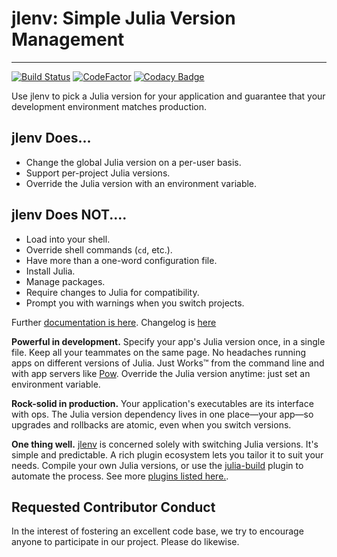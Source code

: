 # jlenv: Simple Julia Version Management

---

[![Build Status](https://travis-ci.com/jlenv/jlenv.svg?branch=master)](https://travis-ci.com/jlenv/jlenv) [![CodeFactor](https://www.codefactor.io/repository/github/jlenv/jlenv/badge)](https://www.codefactor.io/repository/github/jlenv/jlenv) [![Codacy Badge](https://api.codacy.com/project/badge/Grade/0d970140c2ff4547820b7f2a908620cd)](https://www.codacy.com/manual/taqtiqa-mark/jlenv_2?utm_source=github.com&amp;utm_medium=referral&amp;utm_content=jlenv/jlenv&amp;utm_campaign=Badge_Grade)

Use jlenv to pick a Julia version for your application and guarantee
that your development environment matches production.

## jlenv Does...

* Change the global Julia version on a per-user basis.
* Support per-project Julia versions.
* Override the Julia version with an environment variable.

## jlenv Does NOT....

* Load into your shell.
* Override shell commands (`cd`, etc.).
* Have more than a one-word configuration file.
* Install Julia.
* Manage packages.
* Require changes to Julia for compatibility.
* Prompt you with warnings when you switch projects.

Further [documentation is here](https://jlenv.github.io/jlenv/).
Changelog is [here](https://jlenv.github.io/jlenv/changelog.md)

**Powerful in development.** Specify your app's Julia version once,
  in a single file. Keep all your teammates on the same page. No
  headaches running apps on different versions of Julia. Just Works™
  from the command line and with app servers like [Pow](http://pow.cx).
  Override the Julia version anytime: just set an environment variable.

**Rock-solid in production.** Your application's executables are its
  interface with ops. The Julia version
  dependency lives in one place—your app—so upgrades and rollbacks are
  atomic, even when you switch versions.

**One thing well.** [jlenv](https://github.com/jlenv/jlenv) is concerned solely
  with switching Julia versions.
  It's simple and predictable. A rich plugin ecosystem lets you tailor it to
  suit your needs. Compile your own Julia versions, or
  use the [julia-build](https://github.com/jlenv/julia-build)
  plugin to automate the process.
  See more [plugins listed here.](https://jlenv.github.io/jlenv/plugins).

## Requested Contributor Conduct

In the interest of fostering an excellent code base, we try to encourage anyone
to participate in our project. Please do likewise.

